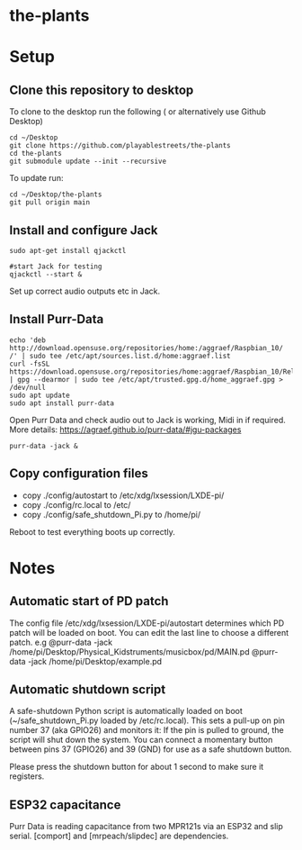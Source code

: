 # the-plants

# Setup

## Clone this repository to desktop

To clone to the desktop run the following ( or alternatively use Github Desktop)
```
cd ~/Desktop
git clone https://github.com/playablestreets/the-plants
cd the-plants
git submodule update --init --recursive
```

To update run:
```
cd ~/Desktop/the-plants
git pull origin main
```


## Install and configure Jack
```
sudo apt-get install qjackctl

#start Jack for testing
qjackctl --start &

```
Set up correct audio outputs etc in Jack.


## Install Purr-Data
```
echo 'deb http://download.opensuse.org/repositories/home:/aggraef/Raspbian_10/ /' | sudo tee /etc/apt/sources.list.d/home:aggraef.list
curl -fsSL https://download.opensuse.org/repositories/home:aggraef/Raspbian_10/Release.key | gpg --dearmor | sudo tee /etc/apt/trusted.gpg.d/home_aggraef.gpg > /dev/null
sudo apt update
sudo apt install purr-data
```

Open Purr Data and check audio out to Jack is working, Midi in if required. More details: https://agraef.github.io/purr-data/#jgu-packages 
```
purr-data -jack &
```

## Copy configuration files

- copy ./config/autostart to /etc/xdg/lxsession/LXDE-pi/
- copy ./config/rc.local to /etc/
- copy ./config/safe_shutdown_Pi.py to /home/pi/

Reboot to test everything boots up correctly.


# Notes
## Automatic start of PD patch

The config file /etc/xdg/lxsession/LXDE-pi/autostart determines which PD patch will be loaded on boot. You can edit the last line to choose a different patch.
e.g
@purr-data -jack /home/pi/Desktop/Physical_Kidstruments/musicbox/pd/MAIN.pd
@purr-data -jack /home/pi/Desktop/example.pd


## Automatic shutdown script

A safe-shutdown Python script is automatically loaded on boot (~/safe_shutdown_Pi.py loaded by /etc/rc.local). This sets a pull-up on pin number 37 (aka GPIO26) and monitors it: If the pin is pulled to ground, the script will shut down the system. 
You can connect a momentary button between pins 37 (GPIO26) and 39 (GND) for use as a safe shutdown button.

Please press the shutdown button for about 1 second to make sure it registers.


## ESP32 capacitance

Purr Data is reading capacitance from two MPR121s via an ESP32 and slip serial.
[comport] and [mrpeach/slipdec] are dependencies.
